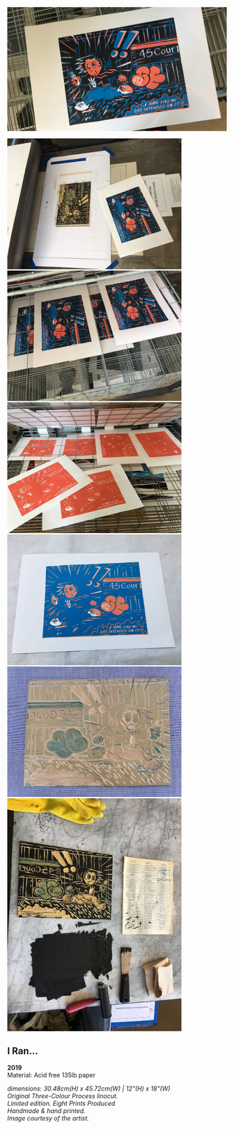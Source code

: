 <img src = "images/IMG_6962.jpg" width="800" >

<img src = "images/IMG_6963.jpg" width="400" >&nbsp;&nbsp;<img src = "images/IMG_6964.jpg" width="400" >
<img src = "images/IMG_6949.jpg" width="400" >&nbsp;&nbsp;<img src = "images/IMG_6953.jpg" width="400" >
<img src = "images/IMG_6959.jpg" width="400" >&nbsp;&nbsp;<img src = "images/IMG_6960.jpg" width="400" >

 
## I Ran...
**2019**<br>
Material: Acid free 135lb paper <br>

*dimensions: 30.48cm(H) x 45.72cm(W)  |  12"(H) x 18"(W)* <br>
*Original Three-Colour Process linocut.* <br> 
*Limited edition. Eight Prints Produced* <br>
*Handmade & hand printed.* <br>
*Image courtesy of the artist.* <br>
